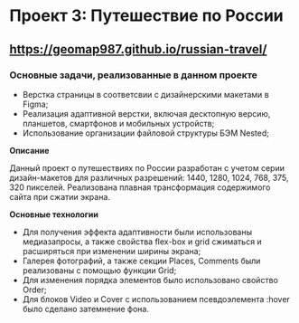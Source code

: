 # Проект 3: Путешествие по России

## <https://geomap987.github.io/russian-travel/>

### Основные задачи, реализованные в данном проекте
* Верстка страницы в соответсвии с дизайнерскими макетами в Figma;
* Реализация адаптивной верстки, включая десктопную версию, планшетов, смартфонов и мобильных устройств;
* Использование организации файловой структуры БЭМ Nested;

**Описание**

Данный проект о путешествиях по России разработан с учетом серии дизайн-макетов для различных разрешений: 1440, 1280, 1024, 768, 375, 320 пикселей. Реализована плавная трансформация содержимого сайта при сжатии экрана. 

**Основные технологии**

* Для получения эффекта адаптивности были использованы медиазапросы, а также свойства flex-box и grid сжиматься и расширяться при изменении ширины экрана;
* Галерея фотографий, а также секции Places, Comments были реализованы с помощью функции Grid;
* Для изменения порядка элементов было использовано свойство Order;
* Для блоков Video и Cover с использованием псевдоэлемента :hover было сделано затемнение фона.


